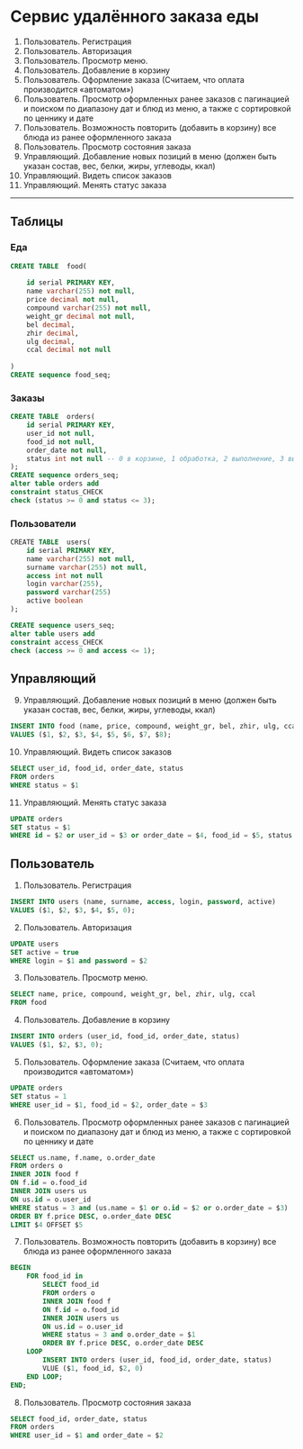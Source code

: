# Сервис удалённого заказа еды

1) Пользователь. Регистрация
2) Пользователь. Авторизация
3) Пользователь. Просмотр меню.
4) Пользователь. Добавление в корзину
5) Пользователь. Оформление заказа (Считаем, что оплата
производится «автоматом»)
6) Пользователь. Просмотр оформленных ранее заказов с пагинацией и
поиском по диапазону дат и блюд из меню, а также с сортировкой по
ценнику и дате
7) Пользователь. Возможность повторить (добавить в корзину) все
блюда из ранее оформленного заказа
8) Пользователь. Просмотр состояния заказа
9) Управляющий. Добавление новых позиций в меню (должен быть
указан состав, вес, белки, жиры, углеводы, ккал)
10) Управляющий. Видеть список заказов
11) Управляющий. Менять статус заказа
---------------------------------------------------------------------

## Таблицы

### Еда

```SQL
CREATE TABLE  food(
	
	id serial PRIMARY KEY,
	name varchar(255) not null,
    price decimal not null,
    compound varchar(255) not null,
	weight_gr decimal not null,
	bel decimal,
	zhir decimal,
    ulg decimal,
    ccal decimal not null
	
)
CREATE sequence food_seq;
```

### Заказы

```SQL
CREATE TABLE  orders(
	id serial PRIMARY KEY,
	user_id not null,
	food_id not null,
    order_date not null,
	status int not null -- 0 в корзине, 1 обработка, 2 выполнение, 3 выполнен
);
CREATE sequence orders_seq;
alter table orders add
constraint status_CHECK
check (status >= 0 and status <= 3);
```

### Пользователи

```SQL
СREATE TABLE  users(
	id serial PRIMARY KEY,
	name varchar(255) not null,
	surname varchar(255) not null,
	access int not null 
    login varchar(255),
    password varchar(255)
    active boolean
);

CREATE sequence users_seq;
alter table users add
constraint access_CHECK
check (access >= 0 and access <= 1);
```

## Управляющий

9) Управляющий. Добавление новых позиций в меню (должен быть
указан состав, вес, белки, жиры, углеводы, ккал)
```SQL
INSERT INTO food (name, price, compound, weight_gr, bel, zhir, ulg, ccal)
VALUES ($1, $2, $3, $4, $5, $6, $7, $8);
```

10) Управляющий. Видеть список заказов
```SQL
SELECT user_id, food_id, order_date, status
FROM orders
WHERE status = $1 
```

11) Управляющий. Менять статус заказа
```SQL
UPDATE orders
SET status = $1
WHERE id = $2 or user_id = $3 or order_date = $4, food_id = $5, status = $6;
```

## Пользователь 

1) Пользователь. Регистрация
```SQL
INSERT INTO users (name, surname, access, login, password, active)
VALUES ($1, $2, $3, $4, $5, 0);
```

2) Пользователь. Авторизация
```SQL
UPDATE users
SET active = true
WHERE login = $1 and password = $2
```

3) Пользователь. Просмотр меню.
```SQL
SELECT name, price, compound, weight_gr, bel, zhir, ulg, ccal
FROM food
```

4) Пользователь. Добавление в корзину
```SQL
INSERT INTO orders (user_id, food_id, order_date, status)
VALUES ($1, $2, $3, 0);
```

5) Пользователь. Оформление заказа (Считаем, что оплата
производится «автоматом»)
```SQL
UPDATE orders 
SET status = 1
WHERE user_id = $1, food_id = $2, order_date = $3
```

6) Пользователь. Просмотр оформленных ранее заказов с пагинацией и
поиском по диапазону дат и блюд из меню, а также с сортировкой по
ценнику и дате
```SQL
SELECT us.name, f.name, o.order_date
FROM orders o
INNER JOIN food f
ON f.id = o.food_id
INNER JOIN users us
ON us.id = o.user_id
WHERE status = 3 and (us.name = $1 or o.id = $2 or o.order_date = $3)
ORDER BY f.price DESC, o.order_date DESC
LIMIT $4 OFFSET $5 
```

7) Пользователь. Возможность повторить (добавить в корзину) все
блюда из ранее оформленного заказа
```SQL
BEGIN 
	FOR food_id in
		SELECT food_id
		FROM orders o
		INNER JOIN food f
		ON f.id = o.food_id
		INNER JOIN users us
		ON us.id = o.user_id
		WHERE status = 3 and o.order_date = $1
		ORDER BY f.price DESC, o.order_date DESC
	LOOP 
		INSERT INTO orders (user_id, food_id, order_date, status)
		VLUE ($1, food_id, $2, 0)
	END LOOP;
END;

```

8) Пользователь. Просмотр состояния заказа
```SQL
SELECT food_id, order_date, status
FROM orders
WHERE user_id = $1 and order_date = $2
```